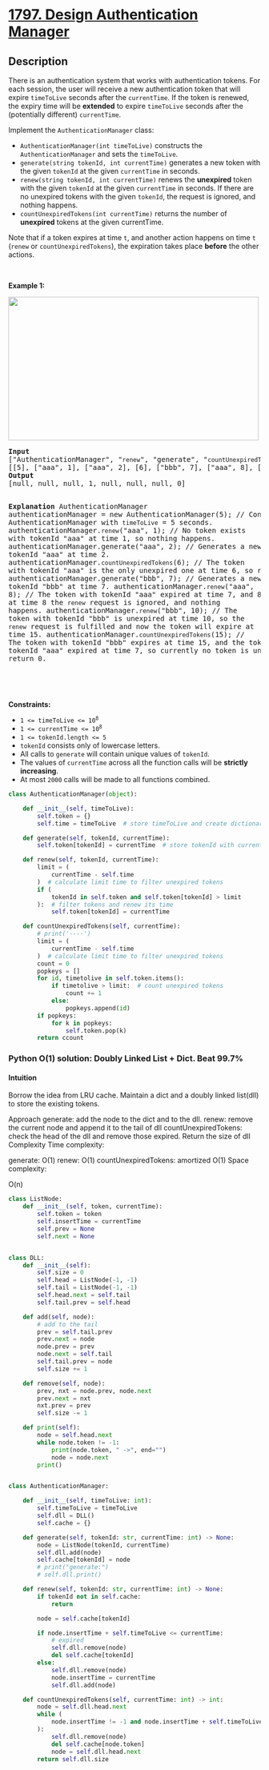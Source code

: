 # [1797. Design Authentication Manager](https://leetcode.com/problems/design-authentication-manager)


## Description

<!-- description:start -->

<p>There is an authentication system that works with authentication tokens. For each session, the user will receive a new authentication token that will expire <code>timeToLive</code> seconds after the <code>currentTime</code>. If the token is renewed, the expiry time will be <b>extended</b> to expire <code>timeToLive</code> seconds after the (potentially different) <code>currentTime</code>.</p>

<p>Implement the <code>AuthenticationManager</code> class:</p>

<ul>
	<li><code>AuthenticationManager(int timeToLive)</code> constructs the <code>AuthenticationManager</code> and sets the <code>timeToLive</code>.</li>
	<li><code>generate(string tokenId, int currentTime)</code> generates a new token with the given <code>tokenId</code> at the given <code>currentTime</code> in seconds.</li>
	<li><code>renew(string tokenId, int currentTime)</code> renews the <strong>unexpired</strong> token with the given <code>tokenId</code> at the given <code>currentTime</code> in seconds. If there are no unexpired tokens with the given <code>tokenId</code>, the request is ignored, and nothing happens.</li>
	<li><code>countUnexpiredTokens(int currentTime)</code> returns the number of <strong>unexpired</strong> tokens at the given currentTime.</li>
</ul>

<p>Note that if a token expires at time <code>t</code>, and another action happens on time <code>t</code> (<code>renew</code> or <code>countUnexpiredTokens</code>), the expiration takes place <strong>before</strong> the other actions.</p>

<p>&nbsp;</p>
<p><strong class="example">Example 1:</strong></p>
<img alt="" src="https://fastly.jsdelivr.net/gh/doocs/leetcode@main/solution/1700-1799/1797.Design%20Authentication%20Manager/images/copy-of-pc68_q2.png" style="width: 500px; height: 287px;" />
<pre>
<strong>Input</strong>
[&quot;AuthenticationManager&quot;, &quot;<code>renew</code>&quot;, &quot;generate&quot;, &quot;<code>countUnexpiredTokens</code>&quot;, &quot;generate&quot;, &quot;<code>renew</code>&quot;, &quot;<code>renew</code>&quot;, &quot;<code>countUnexpiredTokens</code>&quot;]
[[5], [&quot;aaa&quot;, 1], [&quot;aaa&quot;, 2], [6], [&quot;bbb&quot;, 7], [&quot;aaa&quot;, 8], [&quot;bbb&quot;, 10], [15]]
<strong>Output</strong>
[null, null, null, 1, null, null, null, 0]

<strong>Explanation</strong>
AuthenticationManager authenticationManager = new AuthenticationManager(5); // Constructs the AuthenticationManager with <code>timeToLive</code> = 5 seconds.
authenticationManager.<code>renew</code>(&quot;aaa&quot;, 1); // No token exists with tokenId &quot;aaa&quot; at time 1, so nothing happens.
authenticationManager.generate(&quot;aaa&quot;, 2); // Generates a new token with tokenId &quot;aaa&quot; at time 2.
authenticationManager.<code>countUnexpiredTokens</code>(6); // The token with tokenId &quot;aaa&quot; is the only unexpired one at time 6, so return 1.
authenticationManager.generate(&quot;bbb&quot;, 7); // Generates a new token with tokenId &quot;bbb&quot; at time 7.
authenticationManager.<code>renew</code>(&quot;aaa&quot;, 8); // The token with tokenId &quot;aaa&quot; expired at time 7, and 8 &gt;= 7, so at time 8 the <code>renew</code> request is ignored, and nothing happens.
authenticationManager.<code>renew</code>(&quot;bbb&quot;, 10); // The token with tokenId &quot;bbb&quot; is unexpired at time 10, so the <code>renew</code> request is fulfilled and now the token will expire at time 15.
authenticationManager.<code>countUnexpiredTokens</code>(15); // The token with tokenId &quot;bbb&quot; expires at time 15, and the token with tokenId &quot;aaa&quot; expired at time 7, so currently no token is unexpired, so return 0.

</pre>

<p>&nbsp;</p>
<p><strong>Constraints:</strong></p>

<ul>
	<li><code>1 &lt;= timeToLive &lt;= 10<sup>8</sup></code></li>
	<li><code>1 &lt;= currentTime &lt;= 10<sup>8</sup></code></li>
	<li><code>1 &lt;= tokenId.length &lt;= 5</code></li>
	<li><code>tokenId</code> consists only of lowercase letters.</li>
	<li>All calls to <code>generate</code> will contain unique values of <code>tokenId</code>.</li>
	<li>The values of <code>currentTime</code> across all the function calls will be <strong>strictly increasing</strong>.</li>
	<li>At most <code>2000</code> calls will be made to all functions combined.</li>
</ul>


```python
class AuthenticationManager(object):

    def __init__(self, timeToLive):
        self.token = {}
        self.time = timeToLive  # store timeToLive and create dictionary

    def generate(self, tokenId, currentTime):
        self.token[tokenId] = currentTime  # store tokenId with currentTime

    def renew(self, tokenId, currentTime):
        limit = (
            currentTime - self.time
        )  # calculate limit time to filter unexpired tokens
        if (
            tokenId in self.token and self.token[tokenId] > limit
        ):  # filter tokens and renew its time
            self.token[tokenId] = currentTime

    def countUnexpiredTokens(self, currentTime):
        # print('----')
        limit = (
            currentTime - self.time
        )  # calculate limit time to filter unexpired tokens
        count = 0
        popkeys = []
        for id, timetolive in self.token.items():
            if timetolive > limit:  # count unexpired tokens
                count += 1
            else:
                popkeys.append(id)
        if popkeys:
            for k in popkeys:
                self.token.pop(k)
        return ccount
```

### Python O(1) solution: Doubly Linked List + Dict. Beat 99.7%

#### Intuition
Borrow the idea from LRU cache. Maintain a dict and a doubly linked list(dll) to store the existing tokens.

Approach
generate: add the node to the dict and to the dll.
renew: remove the current node and append it to the tail of dll
countUnexpiredTokens: check the head of the dll and remove those expired. Return the size of dll
Complexity
Time complexity:

generate: O(1)
renew: O(1)
countUnexpiredTokens: amortized O(1)
Space complexity:

O(n)

```python
class ListNode:
    def __init__(self, token, currentTime):
        self.token = token
        self.insertTime = currentTime
        self.prev = None
        self.next = None


class DLL:
    def __init__(self):
        self.size = 0
        self.head = ListNode(-1, -1)
        self.tail = ListNode(-1, -1)
        self.head.next = self.tail
        self.tail.prev = self.head

    def add(self, node):
        # add to the tail
        prev = self.tail.prev
        prev.next = node
        node.prev = prev
        node.next = self.tail
        self.tail.prev = node
        self.size += 1

    def remove(self, node):
        prev, nxt = node.prev, node.next
        prev.next = nxt
        nxt.prev = prev
        self.size -= 1

    def print(self):
        node = self.head.next
        while node.token != -1:
            print(node.token, " ->", end="")
            node = node.next
        print()


class AuthenticationManager:

    def __init__(self, timeToLive: int):
        self.timeToLive = timeToLive
        self.dll = DLL()
        self.cache = {}

    def generate(self, tokenId: str, currentTime: int) -> None:
        node = ListNode(tokenId, currentTime)
        self.dll.add(node)
        self.cache[tokenId] = node
        # print("generate:")
        # self.dll.print()

    def renew(self, tokenId: str, currentTime: int) -> None:
        if tokenId not in self.cache:
            return

        node = self.cache[tokenId]

        if node.insertTime + self.timeToLive <= currentTime:
            # expired
            self.dll.remove(node)
            del self.cache[tokenId]
        else:
            self.dll.remove(node)
            node.insertTime = currentTime
            self.dll.add(node)

    def countUnexpiredTokens(self, currentTime: int) -> int:
        node = self.dll.head.next
        while (
            node.insertTime != -1 and node.insertTime + self.timeToLive <= currentTime
        ):
            self.dll.remove(node)
            del self.cache[node.token]
            node = self.dll.head.next
        return self.dll.size
```
